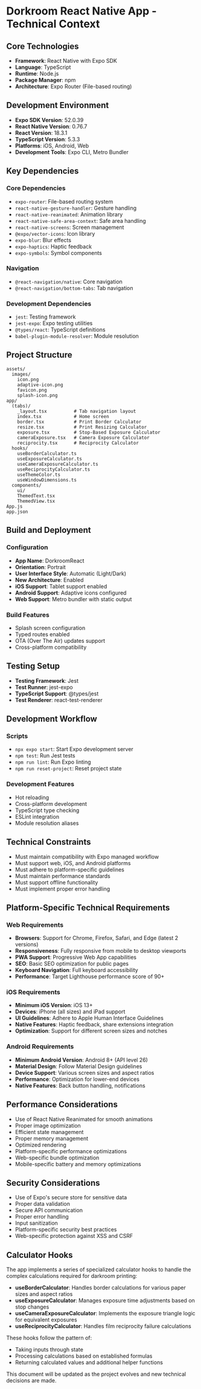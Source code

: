 # Dorkroom React Native App - Technical Context

## Core Technologies

- **Framework**: React Native with Expo SDK
- **Language**: TypeScript
- **Runtime**: Node.js
- **Package Manager**: npm
- **Architecture**: Expo Router (File-based routing)

## Development Environment

- **Expo SDK Version**: 52.0.39
- **React Native Version**: 0.76.7
- **React Version**: 18.3.1
- **TypeScript Version**: 5.3.3
- **Platforms**: iOS, Android, Web
- **Development Tools**: Expo CLI, Metro Bundler

## Key Dependencies

### Core Dependencies

- `expo-router`: File-based routing system
- `react-native-gesture-handler`: Gesture handling
- `react-native-reanimated`: Animation library
- `react-native-safe-area-context`: Safe area handling
- `react-native-screens`: Screen management
- `@expo/vector-icons`: Icon library
- `expo-blur`: Blur effects
- `expo-haptics`: Haptic feedback
- `expo-symbols`: Symbol components

### Navigation

- `@react-navigation/native`: Core navigation
- `@react-navigation/bottom-tabs`: Tab navigation

### Development Dependencies

- `jest`: Testing framework
- `jest-expo`: Expo testing utilities
- `@types/react`: TypeScript definitions
- `babel-plugin-module-resolver`: Module resolution

## Project Structure

```
assets/
  images/
    icon.png
    adaptive-icon.png
    favicon.png
    splash-icon.png
app/
  (tabs)/
    _layout.tsx          # Tab navigation layout
    index.tsx            # Home screen
    border.tsx           # Print Border Calculator
    resize.tsx           # Print Resizing Calculator
    exposure.tsx         # Stop-Based Exposure Calculator
    cameraExposure.tsx   # Camera Exposure Calculator
    reciprocity.tsx      # Reciprocity Calculator
  hooks/
    useBorderCalculator.ts
    useExposureCalculator.ts
    useCameraExposureCalculator.ts
    useReciprocityCalculator.ts
    useThemeColor.ts
    useWindowDimensions.ts
  components/
    ui/
    ThemedText.tsx
    ThemedView.tsx
App.js
app.json
```

## Build and Deployment

### Configuration

- **App Name**: DorkroomReact
- **Orientation**: Portrait
- **User Interface Style**: Automatic (Light/Dark)
- **New Architecture**: Enabled
- **iOS Support**: Tablet support enabled
- **Android Support**: Adaptive icons configured
- **Web Support**: Metro bundler with static output

### Build Features

- Splash screen configuration
- Typed routes enabled
- OTA (Over The Air) updates support
- Cross-platform compatibility

## Testing Setup

- **Testing Framework**: Jest
- **Test Runner**: jest-expo
- **TypeScript Support**: @types/jest
- **Test Renderer**: react-test-renderer

## Development Workflow

### Scripts

- `npx expo start`: Start Expo development server
- `npm test`: Run Jest tests
- `npm run lint`: Run Expo linting
- `npm run reset-project`: Reset project state

### Development Features

- Hot reloading
- Cross-platform development
- TypeScript type checking
- ESLint integration
- Module resolution aliases

## Technical Constraints

- Must maintain compatibility with Expo managed workflow
- Must support web, iOS, and Android platforms
- Must adhere to platform-specific guidelines
- Must maintain performance standards
- Must support offline functionality
- Must implement proper error handling

## Platform-Specific Technical Requirements

### Web Requirements

- **Browsers**: Support for Chrome, Firefox, Safari, and Edge (latest 2 versions)
- **Responsiveness**: Fully responsive from mobile to desktop viewports
- **PWA Support**: Progressive Web App capabilities
- **SEO**: Basic SEO optimization for public pages
- **Keyboard Navigation**: Full keyboard accessibility
- **Performance**: Target Lighthouse performance score of 90+

### iOS Requirements

- **Minimum iOS Version**: iOS 13+
- **Devices**: iPhone (all sizes) and iPad support
- **UI Guidelines**: Adhere to Apple Human Interface Guidelines
- **Native Features**: Haptic feedback, share extensions integration
- **Optimization**: Support for different screen sizes and notches

### Android Requirements

- **Minimum Android Version**: Android 8+ (API level 26)
- **Material Design**: Follow Material Design guidelines
- **Device Support**: Various screen sizes and aspect ratios
- **Performance**: Optimization for lower-end devices
- **Native Features**: Back button handling, notifications

## Performance Considerations

- Use of React Native Reanimated for smooth animations
- Proper image optimization
- Efficient state management
- Proper memory management
- Optimized rendering
- Platform-specific performance optimizations
- Web-specific bundle optimization
- Mobile-specific battery and memory optimizations

## Security Considerations

- Use of Expo's secure store for sensitive data
- Proper data validation
- Secure API communication
- Proper error handling
- Input sanitization
- Platform-specific security best practices
- Web-specific protection against XSS and CSRF

## Calculator Hooks

The app implements a series of specialized calculator hooks to handle the complex calculations required for darkroom printing:

- **useBorderCalculator**: Handles border calculations for various paper sizes and aspect ratios
- **useExposureCalculator**: Manages exposure time adjustments based on stop changes
- **useCameraExposureCalculator**: Implements the exposure triangle logic for equivalent exposures
- **useReciprocityCalculator**: Handles film reciprocity failure calculations

These hooks follow the pattern of:

- Taking inputs through state
- Processing calculations based on established formulas
- Returning calculated values and additional helper functions

This document will be updated as the project evolves and new technical decisions are made.
